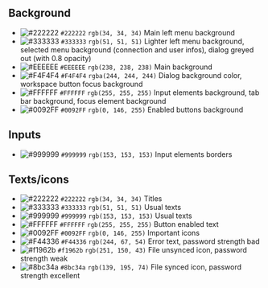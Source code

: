 ## Background

* ![#222222](https://placehold.it/15/222222/000000?text=+) `#222222` `rgb(34, 34, 34)` Main left menu background
* ![#333333](https://placehold.it/15/333333/000000?text=+) `#333333` `rgb(51, 51, 51)` Lighter left menu background, selected menu background (connection and user infos), dialog greyed out (with 0.8 opacity)
* ![#EEEEEE](https://placehold.it/15/EEEEEE/000000?text=+) `#EEEEEE` `rgb(238, 238, 238)` Main background
* ![#F4F4F4](https://placehold.it/15/F4F4F4/000000?text=+) `#F4F4F4` `rgba(244, 244, 244)` Dialog background color, workspace button focus background
* ![#FFFFFF](https://placehold.it/15/FFFFFF/000000?text=+) `#FFFFFF` `rgb(255, 255, 255)` Input elements background, tab bar background, focus element background
* ![#0092FF](https://placehold.it/15/0092ff/000000?text=+) `#0092FF` `rgb(0, 146, 255)` Enabled buttons background

## Inputs

* ![#999999](https://placehold.it/15/999999/000000?text=+) `#999999` `rgb(153, 153, 153)` Input elements borders

## Texts/icons

* ![#222222](https://placehold.it/15/222222/000000?text=+) `#222222` `rgb(34, 34, 34)` Titles
* ![#333333](https://placehold.it/15/333333/000000?text=+) `#333333` `rgb(51, 51, 51)` Usual texts
* ![#999999](https://placehold.it/15/999999/000000?text=+) `#999999` `rgb(153, 153, 153)` Usual texts
* ![#FFFFFF](https://placehold.it/15/FFFFFF/000000?text=+) `#FFFFFF` `rgb(255, 255, 255)` Button enabled text
* ![#0092FF](https://placehold.it/15/0092ff/000000?text=+) `#0092FF` `rgb(0, 146, 255)` Important icons
* ![#F44336](https://placehold.it/15/F44336/000000?text=+) `#F44336` `rgb(244, 67, 54)` Error text, password strength bad
* ![#f1962b](https://placehold.it/15/f1962b/000000?text=+) `#f1962b` `rgb(251, 150, 43)` File unsynced icon, password strength weak
* ![#8bc34a](https://placehold.it/15/8bc34a/000000?text=+) `#8bc34a` `rgb(139, 195, 74)` File synced icon, password strength excellent
